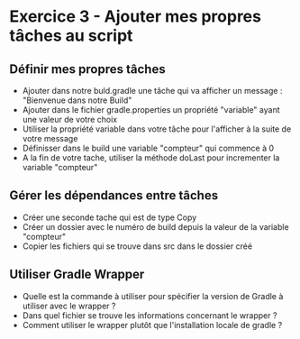 # Exercice 3 - Ajouter mes propres tâches au script


## Définir mes propres tâches
* Ajouter dans notre buld.gradle une tâche qui va afficher un message : 
"Bienvenue dans notre Build"
* Ajouter dans le fichier gradle.properties un propriété "variable" ayant une valeur de votre choix
* Utiliser la propriété variable dans votre tâche pour l'afficher à la suite de votre message
* Définisser dans le build une variable "compteur" qui commence à 0
* A la fin de votre tache, utiliser la méthode doLast pour incrementer la variable "compteur"

## Gérer les dépendances entre tâches

* Créer une seconde tache qui est de type Copy
* Créer un dossier avec le numéro de build depuis la valeur de la variable "compteur"
* Copier les fichiers qui se trouve dans src dans le dossier créé


## Utiliser Gradle Wrapper

* Quelle est la commande à utiliser pour spécifier la version de Gradle à utiliser avec le wrapper ?
* Dans quel fichier se trouve les informations concernant le wrapper ?
* Comment utiliser le wrapper plutôt que l'installation locale de gradle ?